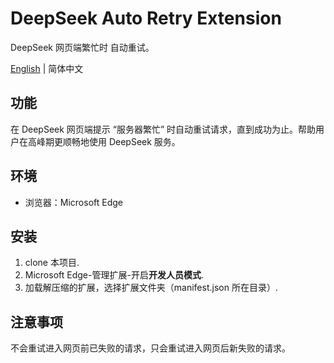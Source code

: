 # DeepSeek Auto Retry Extension

DeepSeek 网页端繁忙时 自动重试。

[English](README.md) | 简体中文

## 功能

在 DeepSeek 网页端提示 “服务器繁忙” 时自动重试请求，直到成功为止。帮助用户在高峰期更顺畅地使用 DeepSeek 服务。

## 环境

- 浏览器：Microsoft Edge

## 安装

1. clone 本项目.
2. Microsoft Edge-管理扩展-开启**开发人员模式**.
3. 加载解压缩的扩展，选择扩展文件夹（manifest.json 所在目录）.

## 注意事项

不会重试进入网页前已失败的请求，只会重试进入网页后新失败的请求。